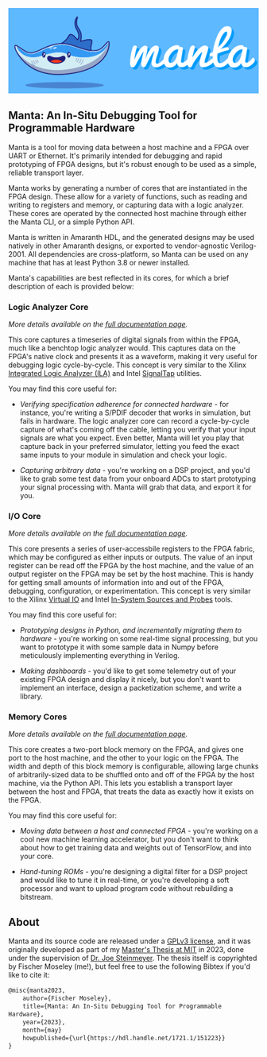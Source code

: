 ![](assets/logo.png)

## Manta: An In-Situ Debugging Tool for Programmable Hardware

Manta is a tool for moving data between a host machine and a FPGA over UART or Ethernet. It's primarily intended for debugging and rapid prototyping of FPGA designs, but it's robust enough to be used as a simple, reliable transport layer.

Manta works by generating a number of cores that are instantiated in the FPGA design. These allow for a variety of functions, such as reading and writing to registers and memory, or capturing data with a logic analyzer. These cores are operated by the connected host machine through either the Manta CLI, or a simple Python API.

Manta is written in Amaranth HDL, and the generated designs may be used natively in other Amaranth designs, or exported to vendor-agnostic Verilog-2001. All dependencies are cross-platform, so Manta can be used on any machine that has at least Python 3.8 or newer installed.

Manta's capabilities are best reflected in its cores, for which a brief description of each is provided below:

### __Logic Analyzer Core__

_More details available on the [full documentation page](./logic_analyzer_core.md)._

This core captures a timeseries of digital signals from within the FPGA, much like a benchtop logic analyzer would. This captures data on the FPGA's native clock and presents it as a waveform, making it very useful for debugging logic cycle-by-cycle. This concept is very similar to the Xilinx [Integrated Logic Analyzer (ILA)](https://docs.xilinx.com/r/en-US/ug908-vivado-programming-debugging/ILA) and Intel [SignalTap](https://www.intel.com/content/www/us/en/docs/programmable/683819/21-3/logic-analyzer-introduction.html) utilities.

You may find this core useful for:

* _Verifying specification adherence for connected hardware_ - for instance, you're writing a S/PDIF decoder that works in simulation, but fails in hardware. The logic analyzer core can record a cycle-by-cycle capture of what's coming off the cable, letting you verify that your input signals are what you expect. Even better, Manta will let you play that capture back in your preferred simulator, letting you feed the exact same inputs to your module in simulation and check your logic.

* _Capturing arbitrary data_ - you're working on a DSP project, and you'd like to grab some test data from your onboard ADCs to start prototyping your signal processing with. Manta will grab that data, and export it for you.

### __I/O Core__

_More details available on the [full documentation page](./io_core.md)._

This core presents a series of user-accessbile registers to the FPGA fabric, which may be configured as either inputs or outputs. The value of an input register can be read off the FPGA by the host machine, and the value of an output register on the FPGA may be set by the host machine. This is handy for getting small amounts of information into and out of the FPGA, debugging, configuration, or experimentation. This concept is very similar to the Xilinx [Virtual IO](https://docs.xilinx.com/v/u/en-US/pg159-vio) and Intel [In-System Sources and Probes](https://www.intel.com/content/www/us/en/docs/programmable/683552/18-1/in-system-sources-and-probes-66964.html) tools.

You may find this core useful for:

* _Prototyping designs in Python, and incrementally migrating them to hardware_ - you're working on some real-time signal processing, but you want to prototype it with some sample data in Numpy before meticulously implementing everything in Verilog.

* _Making dashboards_ - you'd like to get some telemetry out of your existing FPGA design and display it nicely, but you don't want to implement an interface, design a packetization scheme, and write a library.

### __Memory Cores__

_More details available on the [full documentation page](./memory_core.md)._

This core creates a two-port block memory on the FPGA, and gives one port to the host machine, and the other to your logic on the FPGA. The width and depth of this block memory is configurable, allowing large chunks of arbitrarily-sized data to be shuffled onto and off of the FPGA by the host machine, via the Python API. This lets you establish a transport layer between the host and FPGA, that treats the data as exactly how it exists on the FPGA.

You may find this core useful for:

* _Moving data between a host and connected FPGA_ - you're working on a cool new machine learning accelerator, but you don't want to think about how to get training data and weights out of TensorFlow, and into your core.

* _Hand-tuning ROMs_ - you're designing a digital filter for a DSP project and would like to tune it in real-time, or you're developing a soft processor and want to upload program code without rebuilding a bitstream.

## About
Manta and its source code are released under a [GPLv3 license](https://github.com/fischermoseley/manta/blob/main/LICENSE.txt), and it was originally developed as part of my [Master's Thesis at MIT](https://hdl.handle.net/1721.1/151223) in 2023, done under the supervision of [Dr. Joe Steinmeyer](https://www.jodalyst.com/). The thesis itself is copyrighted by Fischer Moseley (me!), but feel free to use the following Bibtex if you'd like to cite it:

```
@misc{manta2023,
    author={Fischer Moseley},
    title={Manta: An In-Situ Debugging Tool for Programmable Hardware},
    year={2023},
    month={may}
    howpublished={\url{https://hdl.handle.net/1721.1/151223}}
}
```
